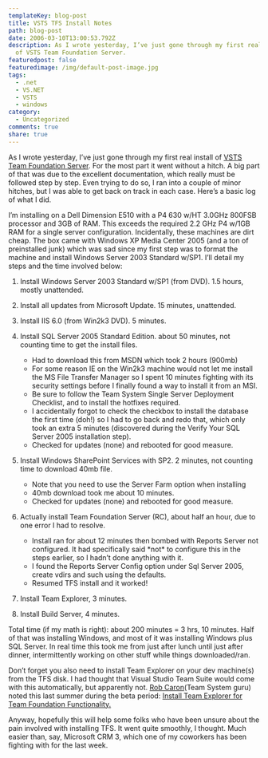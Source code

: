 ```yaml
---
templateKey: blog-post
title: VSTS TFS Install Notes
path: blog-post
date: 2006-03-10T13:00:53.792Z
description: As I wrote yesterday, I’ve just gone through my first real install
  of VSTS Team Foundation Server.
featuredpost: false
featuredimage: /img/default-post-image.jpg
tags:
  - .net
  - VS.NET
  - VSTS
  - windows
category:
  - Uncategorized
comments: true
share: true
---
```

<!--StartFragment-->

As I wrote yesterday, I’ve just gone through my first real install of [VSTS Team Foundation Server](http://ardalis.com/blogs/ssmith/archive/2006/03/09/Installing_TFS_RC.aspx). For the most part it went without a hitch. A big part of that was due to the excellent documentation, which really must be followed step by step. Even trying to do so, I ran into a couple of minor hitches, but I was able to get back on track in each case. Here’s a basic log of what I did.

I’m installing on a Dell Dimension E510 with a P4 630 w/HT 3.0GHz 800FSB processor and 3GB of RAM. This exceeds the required 2.2 GHz P4 w/1GB RAM for a single server configuration. Incidentally, these machines are dirt cheap. The box came with Windows XP Media Center 2005 (and a ton of preinstalled junk) which was sad since my first step was to format the machine and install Windows Server 2003 Standard w/SP1. I’ll detail my steps and the time involved below:

1. Install Windows Server 2003 Standard w/SP1 (from DVD). 1.5 hours, mostly unattended.
2. Install all updates from Microsoft Update. 15 minutes, unattended.
3. Install IIS 6.0 (from Win2k3 DVD). 5 minutes.
4. Install SQL Server 2005 Standard Edition. about 50 minutes, not counting time to get the install files.

   * Had to download this from MSDN which took 2 hours (900mb)
   * For some reason IE on the Win2k3 machine would not let me install the MS File Transfer Manager so I spent 10 minutes fighting with its security settings before I finally found a way to install it from an MSI.
   * Be sure to follow the Team System Single Server Deployment Checklist, and to install the hotfixes required.
   * I accidentally forgot to check the checkbox to install the database the first time (doh!) so I had to go back and redo that, which only took an extra 5 minutes (discovered during the Verify Your SQL Server 2005 installation step).
   * Checked for updates (none) and rebooted for good measure.
5. Install Windows SharePoint Services with SP2. 2 minutes, not counting time to download 40mb file.

   * Note that you need to use the Server Farm option when installing
   * 40mb download took me about 10 minutes.
   * Checked for updates (none) and rebooted for good measure.
6. Actually install Team Foundation Server (RC), about half an hour, due to one error I had to resolve.

   * Install ran for about 12 minutes then bombed with Reports Server not configured. It had specifically said \*not\* to configure this in the steps earlier, so I hadn’t done anything with it.
   * I found the Reports Server Config option under Sql Server 2005, create vdirs and such using the defaults.
   * Resumed TFS install and it worked!
7. Install Team Explorer, 3 minutes.
8. Install Build Server, 4 minutes.

Total time (if my math is right): about 200 minutes = 3 hrs, 10 minutes. Half of that was installing Windows, and most of it was installing Windows plus SQL Server. In real time this took me from just after lunch until just after dinner, intermittently working on other stuff while things downloaded/ran.

Don’t forget you also need to install Team Explorer on your dev machine(s) from the TFS disk. I had thought that Visual Studio Team Suite would come with this automatically, but apparently not. [Rob Caron](http://blogs.msdn.com/robcaron)(Team System guru) noted this last summer during the beta period: [Install Team Explorer for Team Foundation Functionality.](http://blogs.msdn.com/robcaron/archive/2005/06/17/430232.aspx)

Anyway, hopefully this will help some folks who have been unsure about the pain involved with installing TFS. It went quite smoothly, I thought. Much easier than, say, Microsoft CRM 3, which one of my coworkers has been fighting with for the last week.

<!--EndFragment-->